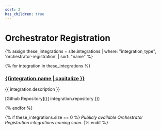 ```yaml
---
sort: 2
has_children: true
---
```


# Orchestrator Registration

{% assign these_integrations = site.integrations | where: "integration_type", 'orchestrator-registration' | sort: "name" %}

{% for integration in these_integrations %}

### <a href="{{ integration.url }}">{{integration.name | capitalize }}</a>

{{ integration.description }}

[Github Repository]({{ integration.repository }})

{% endfor %}

{% if these_integrations.size == 0 %}
_Publicly available Orchestrator Registration integrations coming soon._
{% endif %}